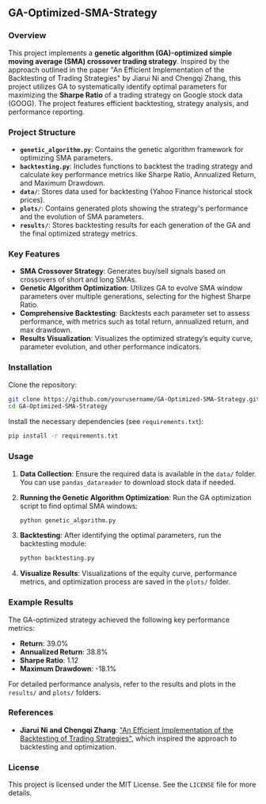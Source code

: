 ## GA-Optimized-SMA-Strategy

### Overview
This project implements a **genetic algorithm (GA)-optimized simple moving average (SMA) crossover trading strategy**. Inspired by the approach outlined in the paper "An Efficient Implementation of the Backtesting of Trading Strategies" by Jiarui Ni and Chengqi Zhang, this project utilizes GA to systematically identify optimal parameters for maximizing the **Sharpe Ratio** of a trading strategy on Google stock data (GOOG). The project features efficient backtesting, strategy analysis, and performance reporting.

### Project Structure

- **`genetic_algorithm.py`**: Contains the genetic algorithm framework for optimizing SMA parameters.
- **`backtesting.py`**: Includes functions to backtest the trading strategy and calculate key performance metrics like Sharpe Ratio, Annualized Return, and Maximum Drawdown.
- **`data/`**: Stores data used for backtesting (Yahoo Finance historical stock prices).
- **`plots/`**: Contains generated plots showing the strategy's performance and the evolution of SMA parameters.
- **`results/`**: Stores backtesting results for each generation of the GA and the final optimized strategy metrics.

### Key Features

- **SMA Crossover Strategy**: Generates buy/sell signals based on crossovers of short and long SMAs.
- **Genetic Algorithm Optimization**: Utilizes GA to evolve SMA window parameters over multiple generations, selecting for the highest Sharpe Ratio.
- **Comprehensive Backtesting**: Backtests each parameter set to assess performance, with metrics such as total return, annualized return, and max drawdown.
- **Results Visualization**: Visualizes the optimized strategy’s equity curve, parameter evolution, and other performance indicators.

### Installation

Clone the repository:

```bash
git clone https://github.com/yourusername/GA-Optimized-SMA-Strategy.git
cd GA-Optimized-SMA-Strategy
```

Install the necessary dependencies (see `requirements.txt`):

```bash
pip install -r requirements.txt
```

### Usage

1. **Data Collection**: Ensure the required data is available in the `data/` folder. You can use `pandas_datareader` to download stock data if needed.

2. **Running the Genetic Algorithm Optimization**:
   Run the GA optimization script to find optimal SMA windows:
   ```bash
   python genetic_algorithm.py
   ```

3. **Backtesting**:
   After identifying the optimal parameters, run the backtesting module:
   ```bash
   python backtesting.py
   ```

4. **Visualize Results**:
   Visualizations of the equity curve, performance metrics, and optimization process are saved in the `plots/` folder.

### Example Results

The GA-optimized strategy achieved the following key performance metrics:

- **Return**: 39.0%
- **Annualized Return**: 38.8%
- **Sharpe Ratio**: 1.12
- **Maximum Drawdown**: -18.1%

For detailed performance analysis, refer to the results and plots in the `results/` and `plots/` folders.

### References

- **Jiarui Ni and Chengqi Zhang**: ["An Efficient Implementation of the Backtesting of Trading Strategies"]([https://link_to_paper](https://www.researchgate.net/publication/220945302_An_Efficient_Implementation_of_the_Backtesting_of_Trading_Strategies)), which inspired the approach to backtesting and optimization.

### License

This project is licensed under the MIT License. See the `LICENSE` file for more details.
